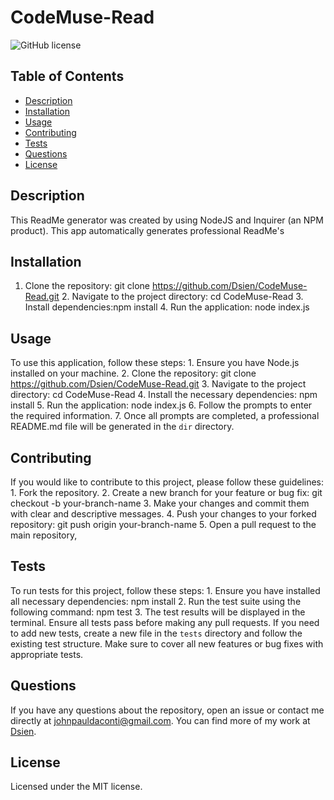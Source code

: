 
# CodeMuse-Read
![GitHub license](https://img.shields.io/badge/license-MIT-yellowgreen.svg)

## Table of Contents
* [Description](#description)
* [Installation](#installation)
* [Usage](#usage)
* [Contributing](#contributing)
* [Tests](#tests)
* [Questions](#questions)
* [License](#license)

## Description
This ReadMe generator was created by using NodeJS and Inquirer (an NPM product). This app automatically generates professional ReadMe's

## Installation
1. Clone the repository: git clone https://github.com/Dsien/CodeMuse-Read.git 2. Navigate to the project directory: cd CodeMuse-Read 3. Install dependencies:npm install 4. Run the application: node index.js

## Usage
To use this application, follow these steps: 1. Ensure you have Node.js installed on your machine. 2. Clone the repository: git clone https://github.com/Dsien/CodeMuse-Read.git 3. Navigate to the project directory: cd CodeMuse-Read 4. Install the necessary dependencies: npm install 5. Run the application: node index.js 6. Follow the prompts to enter the required information. 7. Once all prompts are completed, a professional README.md file will be generated in the `dir` directory.

## Contributing
If you would like to contribute to this project, please follow these guidelines: 1. Fork the repository. 2. Create a new branch for your feature or bug fix: git checkout -b your-branch-name 3. Make your changes and commit them with clear and descriptive messages. 4. Push your changes to your forked repository: git push origin your-branch-name 5. Open a pull request to the main repository,

## Tests
To run tests for this project, follow these steps: 1. Ensure you have installed all necessary dependencies: npm install 2. Run the test suite using the following command: npm test 3. The test results will be displayed in the terminal. Ensure all tests pass before making any pull requests. If you need to add new tests, create a new file in the `tests` directory and follow the existing test structure. Make sure to cover all new features or bug fixes with appropriate tests.

## Questions
If you have any questions about the repository, open an issue or contact me directly at johnpauldaconti@gmail.com. You can find more of my work at [Dsien](https://github.com/Dsien/).

## License
Licensed under the MIT license.
